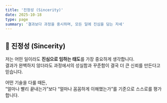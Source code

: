 ```yaml
---
title: '진정성 (Sincerity)'
date: 2025-10-18
type: page
summary: '결과보다 과정을 중시하며, 모든 일에 진심을 담는 자세'
---
```


<div class="text-justify leading-relaxed">

## 💖 진정성 (Sincerity)

저는 어떤 일이라도 **진심으로 임하는 태도**를 가장 중요하게 생각합니다.  
결과가 완벽하지 않더라도 과정에서의 성실함과 꾸준함이 결국 더 큰 신뢰를 만든다고 믿습니다.

어떤 기술을 다룰 때든,  
“얼마나 빨리 끝내는가”보다 “얼마나 꼼꼼하게 이해했는가”를 기준으로 스스로를 평가합니다.

</div>
